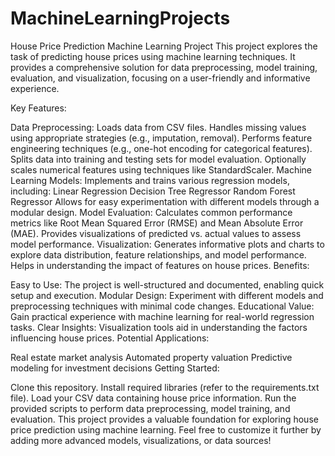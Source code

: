 # MachineLearningProjects
House Price Prediction Machine Learning Project
This project explores the task of predicting house prices using machine learning techniques. It provides a comprehensive solution for data preprocessing, model training, evaluation, and visualization, focusing on a user-friendly and informative experience.

Key Features:

Data Preprocessing:
Loads data from CSV files.
Handles missing values using appropriate strategies (e.g., imputation, removal).
Performs feature engineering techniques (e.g., one-hot encoding for categorical features).
Splits data into training and testing sets for model evaluation.
Optionally scales numerical features using techniques like StandardScaler.
Machine Learning Models:
Implements and trains various regression models, including:
Linear Regression
Decision Tree Regressor
Random Forest Regressor
Allows for easy experimentation with different models through a modular design.
Model Evaluation:
Calculates common performance metrics like Root Mean Squared Error (RMSE) and Mean Absolute Error (MAE).
Provides visualizations of predicted vs. actual values to assess model performance.
Visualization:
Generates informative plots and charts to explore data distribution, feature relationships, and model performance.
Helps in understanding the impact of features on house prices.
Benefits:

Easy to Use: The project is well-structured and documented, enabling quick setup and execution.
Modular Design: Experiment with different models and preprocessing techniques with minimal code changes.
Educational Value: Gain practical experience with machine learning for real-world regression tasks.
Clear Insights: Visualization tools aid in understanding the factors influencing house prices.
Potential Applications:

Real estate market analysis
Automated property valuation
Predictive modeling for investment decisions
Getting Started:

Clone this repository.
Install required libraries (refer to the requirements.txt file).
Load your CSV data containing house price information.
Run the provided scripts to perform data preprocessing, model training, and evaluation.
This project provides a valuable foundation for exploring house price prediction using machine learning. Feel free to customize it further by adding more advanced models, visualizations, or data sources!
